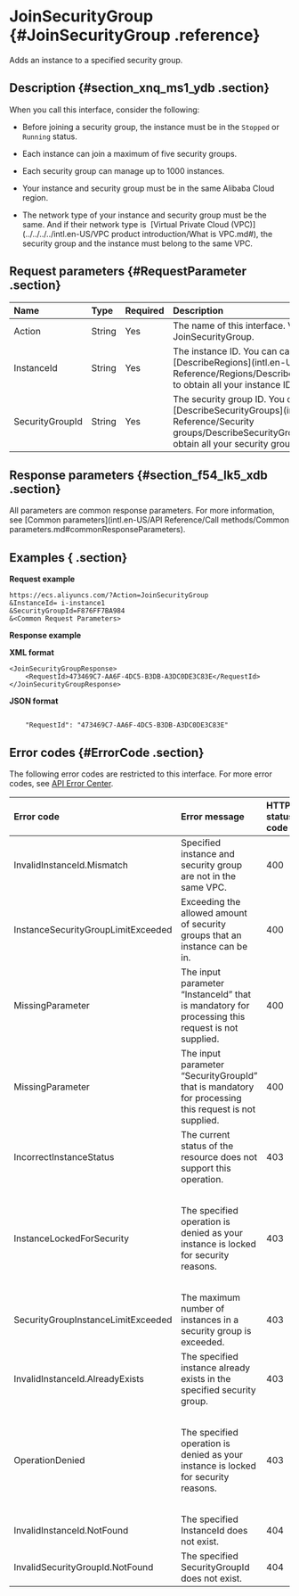# JoinSecurityGroup {#JoinSecurityGroup .reference}

Adds an instance to a specified security group.

## Description {#section_xnq_ms1_ydb .section}

When you call this interface, consider the following:

-   Before joining a security group, the instance must be in the `Stopped` or `Running` status.

-   Each instance can join a maximum of five security groups.

-   Each security group can manage up to 1000 instances.

-   Your instance and security group must be in the same Alibaba Cloud region.

-   The network type of your instance and security group must be the same. And if their network type is  [Virtual Private Cloud \(VPC\)](../../../../intl.en-US/VPC product introduction/What is VPC.md#), the security group and the instance must belong to the same VPC.


## Request parameters {#RequestParameter .section}

|Name|Type|Required|Description|
|:---|:---|:-------|:----------|
|Action|String|Yes|The name of this interface. Value: JoinSecurityGroup.|
|InstanceId|String|Yes|The instance ID. You can call [DescribeRegions](intl.en-US/API Reference/Regions/DescribeRegions.md#) to obtain all your instance IDs.|
|SecurityGroupId|String|Yes|The security group ID. You can call [DescribeSecurityGroups](intl.en-US/API Reference/Security groups/DescribeSecurityGroups.md#) to obtain all your security group IDs.|

## Response parameters {#section_f54_lk5_xdb .section}

All parameters are common response parameters. For more information, see [Common parameters](intl.en-US/API Reference/Call methods/Common parameters.md#commonResponseParameters).

## Examples { .section}

**Request example** 

```
https://ecs.aliyuncs.com/?Action=JoinSecurityGroup
&InstanceId= i-instance1
&SecurityGroupId=F876FF7BA984
&<Common Request Parameters>
```

**Response example** 

**XML format**

```
<JoinSecurityGroupResponse>
    <RequestId>473469C7-AA6F-4DC5-B3DB-A3DC0DE3C83E</RequestId>
</JoinSecurityGroupResponse>
```

 **JSON format** 

```

    "RequestId": "473469C7-AA6F-4DC5-B3DB-A3DC0DE3C83E"

```

## Error codes {#ErrorCode .section}

The following error codes are restricted to this interface. For more error codes, see [API Error Center](https://error-center.alibabacloud.com/status/product/Ecs).

|Error code|Error message|HTTP status code|Meaning|
|:---------|:------------|:---------------|:------|
|InvalidInstanceId.Mismatch|Specified instance and security group are not in the same VPC.|400|The security group and the instance must belong to the same VPC.|
|InstanceSecurityGroupLimitExceeded|Exceeding the allowed amount of security groups that an instance can be in.|400| An instance can join a maximum of 5 security groups.|
|MissingParameter|The input parameter “InstanceId” that is mandatory for processing this request is not supplied.|400|You must specify the `InstanceId` parameter.|
|MissingParameter|The input parameter “SecurityGroupId” that is mandatory for processing this request is not supplied.|400|You must specify the `SecurityGroupId` parameter.|
|IncorrectInstanceStatus|The current status of the resource does not support this operation.|403|Before joining a security group, the instance must be in the `Stopped` or `Running` status.|
|InstanceLockedForSecurity|The specified operation is denied as your instance is locked for security reasons.|403|Your request is denied as the specified instance is [locked](intl.en-US/API Reference/Appendix/API behavior when an instance is locked for security reasons.md#) for security reasons.|
|SecurityGroupInstanceLimitExceeded|The maximum number of instances in a security group is exceeded.|403|Each security group can manage up to 1000 instances.|
|InvalidInstanceId.AlreadyExists|The specified instance already exists in the specified security group.|403| The specified instance has joined the specified security group.|
|OperationDenied|The specified operation is denied as your instance is locked for security reasons.|403|Your request is denied as the specified instance is [locked](intl.en-US/API Reference/Appendix/API behavior when an instance is locked for security reasons.md#) for security reasons.|
|InvalidInstanceId.NotFound|The specified InstanceId does not exist.|404|The specified `InstanceId` does not exist.|
|InvalidSecurityGroupId.NotFound|The specified SecurityGroupId does not exist.|404|The specified `SecurityGroupId` does not exist.|

